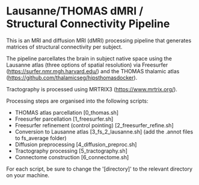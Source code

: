# Lausanne/THOMAS dMRI / Structural Connectivity Pipeline

This is an MRI and diffusion MRI (dMRI) processing pipeline that generates matrices of structural connectivity per subject.

The pipeline parcellates the brain in subject native space using the Lausanne atlas (three options of spatial resolution) via Freesurfer (https://surfer.nmr.mgh.harvard.edu/) and the THOMAS thalamic atlas (https://github.com/thalamicseg/hipsthomasdocker). 

Tractography is processed using MRTRIX3 (https://www.mrtrix.org/).

Processing steps are organised into the following scripts:
* THOMAS atlas parcellation [0_thomas.sh]
* Freesurfer parcellation [1_freesurfer.sh]
* Freesurfer refinement (control pointing) [2_freesurfer_refine.sh]
* Conversion to Lausanne atlas [3_fs_2_lausanne.sh] (add the .annot files to fs_average folder)
* Diffusion preprocessing [4_diffusion_preproc.sh]
* Tractography processing [5_tractography.sh]
* Connectome construction [6_connectome.sh]

For each script, be sure to change the '[directory]' to the relevant directory on your machine. 
